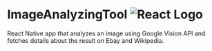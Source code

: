 # ImageAnalyzingTool ![React Logo](https://img.shields.io/badge/React%20Native--lightgrey.svg?style=flat&logo=react&colorB=61DAFB)

React Native app that analyzes an image using Google Vision API and fetches details about the result on Ebay and Wikipedia.
